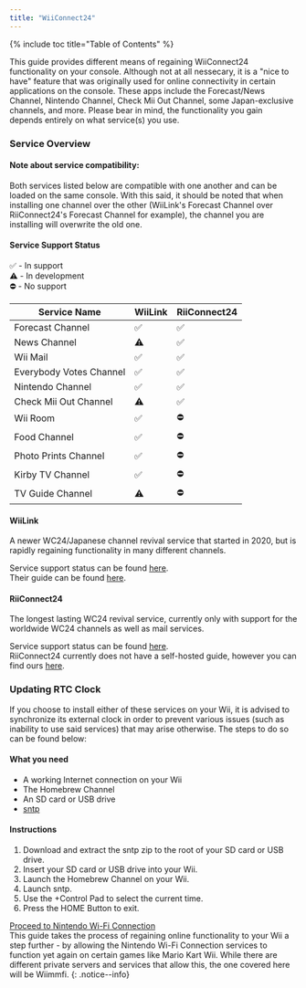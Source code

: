 ```yaml
---
title: "WiiConnect24"
---
```


{% include toc title="Table of Contents" %}

This guide provides different means of regaining WiiConnect24 functionality on your console. Although not at all nessecary, it is a "nice to have" feature that was originally used for online connectivity in certain applications on the console. These apps include the Forecast/News Channel, Nintendo Channel, Check Mii Out Channel, some Japan-exclusive channels, and more. Please bear in mind, the functionality you gain depends entirely on what service(s) you use.

### Service Overview

#### Note about service compatibility:
Both services listed below are compatible with one another and can be loaded on the same console. With this said, it should be noted that when installing one channel over the other (WiiLink's Forecast Channel over RiiConnect24's Forecast Channel for example), the channel you are installing will overwrite the old one.


#### Service Support Status
✅ - In support<br>
⚠️ - In development<br>
⛔ - No support

| Service Name | WiiLink | RiiConnect24 |
| ------------ | ------- | ------------ |
| Forecast Channel | ✅ | ✅ |
| News Channel | ⚠️ | ✅ |
| Wii Mail | ✅ | ✅ |
| Everybody Votes Channel | ✅ | ✅ |
| Nintendo Channel | ✅ | ✅ |
| Check Mii Out Channel | ⚠️ | ✅ |
| Wii Room | ✅ | ⛔ |
| Food Channel | ✅ | ⛔ |
| Photo Prints Channel | ✅ | ⛔ |
| Kirby TV Channel | ✅ | ⛔ |
| TV Guide Channel | ⚠️ | ⛔ |

#### WiiLink
A newer WC24/Japanese channel revival service that started in 2020, but is rapidly regaining functionality in many different channels.
    
Service support status can be found [here](https://www.wiilink24.com/status).<br>
Their guide can be found [here](https://www.wiilink24.com/guide).

#### RiiConnect24
The longest lasting WC24 revival service, currently only with support for the worldwide WC24 channels as well as mail services.

Service support status can be found [here](https://rc24.xyz/stats/).<br>
RiiConnect24 currently does not have a self-hosted guide, however you can find ours [here](riiconnect24).

### Updating RTC Clock
If you choose to install either of these services on your Wii, it is advised to synchronize its external clock in order to prevent various issues (such as inability to use said services) that may arise otherwise. The steps to do so can be found below:

#### What you need
+ A working Internet connection on your Wii
+ The Homebrew Channel
+ An SD card or USB drive
+ [sntp](https://oscwii.org/library/app/sntp)

#### Instructions
1. Download and extract the sntp zip to the root of your SD card or USB drive.
1. Insert your SD card or USB drive into your Wii. 
1. Launch the Homebrew Channel on your Wii.
1. Launch sntp.
1. Use the +Control Pad to select the current time.
1. Press the HOME Button to exit.

[Proceed to Nintendo Wi-Fi Connection](wiimmfi)<br>
This guide takes the process of regaining online functionality to your Wii a step further - by allowing the Nintendo Wi-Fi Connection services to function yet again on certain games like Mario Kart Wii. While there are different private servers and services that allow this, the one covered here will be Wiimmfi.
{: .notice--info}
